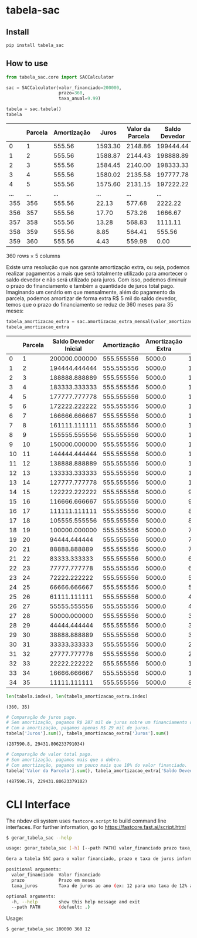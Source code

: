 # tabela-sac

<!-- WARNING: THIS FILE WAS AUTOGENERATED! DO NOT EDIT! -->

## Install

``` sh
pip install tabela_sac
```

## How to use

``` python
from tabela_sac.core import SACCalculator
```

``` python
sac = SACCalculator(valor_financiado=200000, 
                    prazo=360, 
                    taxa_anual=9.99)
```

``` python
tabela = sac.tabela()
tabela
```

<div>
<style scoped>
    .dataframe tbody tr th:only-of-type {
        vertical-align: middle;
    }
&#10;    .dataframe tbody tr th {
        vertical-align: top;
    }
&#10;    .dataframe thead th {
        text-align: right;
    }
</style>

|     | Parcela | Amortização | Juros   | Valor da Parcela | Saldo Devedor |
|-----|---------|-------------|---------|------------------|---------------|
| 0   | 1       | 555.56      | 1593.30 | 2148.86          | 199444.44     |
| 1   | 2       | 555.56      | 1588.87 | 2144.43          | 198888.89     |
| 2   | 3       | 555.56      | 1584.45 | 2140.00          | 198333.33     |
| 3   | 4       | 555.56      | 1580.02 | 2135.58          | 197777.78     |
| 4   | 5       | 555.56      | 1575.60 | 2131.15          | 197222.22     |
| ... | ...     | ...         | ...     | ...              | ...           |
| 355 | 356     | 555.56      | 22.13   | 577.68           | 2222.22       |
| 356 | 357     | 555.56      | 17.70   | 573.26           | 1666.67       |
| 357 | 358     | 555.56      | 13.28   | 568.83           | 1111.11       |
| 358 | 359     | 555.56      | 8.85    | 564.41           | 555.56        |
| 359 | 360     | 555.56      | 4.43    | 559.98           | 0.00          |

<p>360 rows × 5 columns</p>
</div>

Existe uma resolução que nos garante amortização extra, ou seja, podemos
realizar pagamentos a mais que será totalmente utilizado para amortecer
o saldo devedor e não será utilizado para juros. Com isso, podemos
diminuir o prazo do financiamento e também a quantidade de juros total
pago. Imaginando um cenário em que mensalmente, além do pagamento da
parcela, podemos amortizar de forma extra R\$ 5 mil do saldo devedor,
temos que o prazo do financiamento se reduz de 360 meses para 35 meses:

``` python
tabela_amortizacao_extra = sac.amortizacao_extra_mensal(valor_amortizado_extra_mensal=5000)
tabela_amortizacao_extra
```

<div>
<style scoped>
    .dataframe tbody tr th:only-of-type {
        vertical-align: middle;
    }
&#10;    .dataframe tbody tr th {
        vertical-align: top;
    }
&#10;    .dataframe thead th {
        text-align: right;
    }
</style>

|     | Parcela | Saldo Devedor Inicial | Amortização | Amortização Extra | Juros       | Valor da Parcela | Saldo Devedor Final |
|-----|---------|-----------------------|-------------|-------------------|-------------|------------------|---------------------|
| 0   | 1       | 200000.000000         | 555.555556  | 5000.0            | 1593.300789 | 2148.856344      | 194444.444444       |
| 1   | 2       | 194444.444444         | 555.555556  | 5000.0            | 1549.042433 | 2104.597989      | 188888.888889       |
| 2   | 3       | 188888.888889         | 555.555556  | 5000.0            | 1504.784078 | 2060.339634      | 183333.333333       |
| 3   | 4       | 183333.333333         | 555.555556  | 5000.0            | 1460.525723 | 2016.081278      | 177777.777778       |
| 4   | 5       | 177777.777778         | 555.555556  | 5000.0            | 1416.267368 | 1971.822923      | 172222.222222       |
| 5   | 6       | 172222.222222         | 555.555556  | 5000.0            | 1372.009012 | 1927.564568      | 166666.666667       |
| 6   | 7       | 166666.666667         | 555.555556  | 5000.0            | 1327.750657 | 1883.306213      | 161111.111111       |
| 7   | 8       | 161111.111111         | 555.555556  | 5000.0            | 1283.492302 | 1839.047857      | 155555.555556       |
| 8   | 9       | 155555.555556         | 555.555556  | 5000.0            | 1239.233947 | 1794.789502      | 150000.000000       |
| 9   | 10      | 150000.000000         | 555.555556  | 5000.0            | 1194.975591 | 1750.531147      | 144444.444444       |
| 10  | 11      | 144444.444444         | 555.555556  | 5000.0            | 1150.717236 | 1706.272792      | 138888.888889       |
| 11  | 12      | 138888.888889         | 555.555556  | 5000.0            | 1106.458881 | 1662.014437      | 133333.333333       |
| 12  | 13      | 133333.333333         | 555.555556  | 5000.0            | 1062.200526 | 1617.756081      | 127777.777778       |
| 13  | 14      | 127777.777778         | 555.555556  | 5000.0            | 1017.942170 | 1573.497726      | 122222.222222       |
| 14  | 15      | 122222.222222         | 555.555556  | 5000.0            | 973.683815  | 1529.239371      | 116666.666667       |
| 15  | 16      | 116666.666667         | 555.555556  | 5000.0            | 929.425460  | 1484.981016      | 111111.111111       |
| 16  | 17      | 111111.111111         | 555.555556  | 5000.0            | 885.167105  | 1440.722660      | 105555.555556       |
| 17  | 18      | 105555.555556         | 555.555556  | 5000.0            | 840.908750  | 1396.464305      | 100000.000000       |
| 18  | 19      | 100000.000000         | 555.555556  | 5000.0            | 796.650394  | 1352.205950      | 94444.444444        |
| 19  | 20      | 94444.444444          | 555.555556  | 5000.0            | 752.392039  | 1307.947595      | 88888.888889        |
| 20  | 21      | 88888.888889          | 555.555556  | 5000.0            | 708.133684  | 1263.689239      | 83333.333333        |
| 21  | 22      | 83333.333333          | 555.555556  | 5000.0            | 663.875329  | 1219.430884      | 77777.777778        |
| 22  | 23      | 77777.777778          | 555.555556  | 5000.0            | 619.616973  | 1175.172529      | 72222.222222        |
| 23  | 24      | 72222.222222          | 555.555556  | 5000.0            | 575.358618  | 1130.914174      | 66666.666667        |
| 24  | 25      | 66666.666667          | 555.555556  | 5000.0            | 531.100263  | 1086.655818      | 61111.111111        |
| 25  | 26      | 61111.111111          | 555.555556  | 5000.0            | 486.841908  | 1042.397463      | 55555.555556        |
| 26  | 27      | 55555.555556          | 555.555556  | 5000.0            | 442.583552  | 998.139108       | 50000.000000        |
| 27  | 28      | 50000.000000          | 555.555556  | 5000.0            | 398.325197  | 953.880753       | 44444.444444        |
| 28  | 29      | 44444.444444          | 555.555556  | 5000.0            | 354.066842  | 909.622397       | 38888.888889        |
| 29  | 30      | 38888.888889          | 555.555556  | 5000.0            | 309.808487  | 865.364042       | 33333.333333        |
| 30  | 31      | 33333.333333          | 555.555556  | 5000.0            | 265.550131  | 821.105687       | 27777.777778        |
| 31  | 32      | 27777.777778          | 555.555556  | 5000.0            | 221.291776  | 776.847332       | 22222.222222        |
| 32  | 33      | 22222.222222          | 555.555556  | 5000.0            | 177.033421  | 732.588977       | 16666.666667        |
| 33  | 34      | 16666.666667          | 555.555556  | 5000.0            | 132.775066  | 688.330621       | 11111.111111        |
| 34  | 35      | 11111.111111          | 555.555556  | 5000.0            | 88.516710   | 644.072266       | 5555.555556         |

</div>

``` python
len(tabela.index), len(tabela_amortizacao_extra.index)
```

    (360, 35)

``` python
# Comparação de juros pago.
# Sem amortização, pagamos R$ 287 mil de juros sobre um financiamento de R$ 200 mil.
# Com a amortização, pagamos apenas R$ 29 mil de juros.
tabela['Juros'].sum(), tabela_amortizacao_extra['Juros'].sum()
```

    (287590.8, 29431.806233791034)

``` python
# Comparação de valor total pago.
# Sem amortização, pagamos mais que o dobro.
# Com amortização, pagamos um pouco mais que 10% do valor financiado.
tabela['Valor da Parcela'].sum(), tabela_amortizacao_extra['Saldo Devedor Inicial'].loc[0] + tabela_amortizacao_extra['Juros'].sum()
```

    (487590.79, 229431.80623379102)

# CLI Interface

The nbdev cli system uses `fastcore.script` to build command line
interfaces. For further information, go to
<https://fastcore.fast.ai/script.html>

``` sh
$ gerar_tabela_sac --help

usage: gerar_tabela_sac [-h] [--path PATH] valor_financiado prazo taxa_juros

Gera a tabela SAC para o valor financiado, prazo e taxa de juros informados.

positional arguments:
  valor_financiado  Valor financiado
  prazo             Prazo em meses
  taxa_juros        Taxa de juros ao ano (ex: 12 para uma taxa de 12% ao ano)

optional arguments:
  -h, --help        show this help message and exit
  --path PATH       (default: .)
```

Usage:

``` sh
$ gerar_tabela_sac 100000 360 12
```
